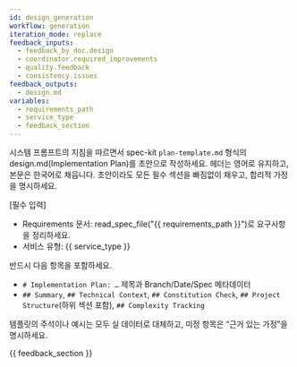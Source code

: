```yaml
---
id: design_generation
workflow: generation
iteration_mode: replace
feedback_inputs:
  - feedback_by_doc.design
  - coordinator.required_improvements
  - quality.feedback
  - consistency.issues
feedback_outputs:
  - design.md
variables:
  - requirements_path
  - service_type
  - feedback_section
---
```


시스템 프롬프트의 지침을 따르면서 spec-kit `plan-template.md` 형식의 design.md(Implementation Plan)를 초안으로 작성하세요. 헤더는 영어로 유지하고, 본문은 한국어로 채웁니다. 초안이라도 모든 필수 섹션을 빠짐없이 채우고, 합리적 가정을 명시하세요.

[필수 입력]
- Requirements 문서: read_spec_file("{{ requirements_path }}")로 요구사항을 정리하세요.
- 서비스 유형: {{ service_type }}

반드시 다음 항목을 포함하세요.
- `# Implementation Plan: …` 제목과 Branch/Date/Spec 메타데이터
- `## Summary`, `## Technical Context`, `## Constitution Check`, `## Project Structure`(하위 섹션 포함), `## Complexity Tracking`

템플릿의 주석이나 예시는 모두 실 데이터로 대체하고, 미정 항목은 “근거 있는 가정”을 명시하세요.

{{ feedback_section }}
